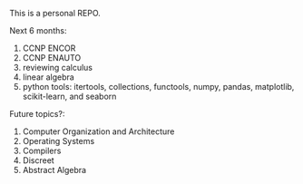 This is a personal REPO. 

Next 6 months:
  1. CCNP ENCOR
  2. CCNP ENAUTO
  3. reviewing calculus
  4. linear algebra
  5. python tools: itertools, collections, functools, numpy, pandas, matplotlib, scikit-learn, and seaborn

Future topics?:
  1. Computer Organization and Architecture
  2. Operating Systems
  3. Compilers
  4. Discreet
  5. Abstract Algebra
